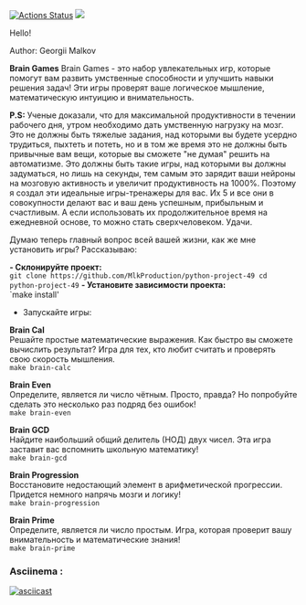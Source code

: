 [![Actions Status](https://github.com/MlkProduction/python-project-49/actions/workflows/hexlet-check.yml/badge.svg)](https://github.com/MlkProduction/python-project-49/actions)
<a href="https://codeclimate.com/github/MlkProduction/python-project-49/maintainability"><img src="https://api.codeclimate.com/v1/badges/e2dfd2f4c01f3673c4b8/maintainability" /></a>

Hello!

Author: Georgii Malkov

**Brain Games**
Brain Games -  это набор увлекательных игр, которые помогут вам развить умственные способности и улучшить навыки решения задач! Эти игры проверят ваше логическое мышление, математическую интуицию и внимательность. 


**P.S:** Ученые доказали, что для максимальной продуктивности в течении рабочего дня, утром необходимо дать умственную нагрузку на мозг.
Это не должны быть тяжелые задания, над которыми вы будете усердно трудиться, пыхтеть и потеть, но и в том же время это не должны быть привычные вам вещи, которые вы сможете "не думая" решить на автоматизме.
Это должны быть такие игры, над которыми вы должны задуматься, но лишь на секунды,  тем самым это зарядит ваши нейроны на мозговую активность и увеличит продуктивность на 1000%.
Поэтому я создал эти идеальные игры-тренажеры для вас. Их 5 и все они в совокупности делают вас и ваш день успешным, прибыльным и счастливым.
А если использовать их продолжительное время на ежедневной основе, то можно стать сверхчеловеком. Удачи. 

Думаю теперь главный вопрос всей вашей жизни, как же мне установить игры? Рассказываю:

**- Склонируйте проект:**  
`git clone https://github.com/MlkProduction/python-project-49
 cd python-project-49`
**- Установите зависимости проекта:**  
`make install'
- Запускайте игры:

**Brain Cal**  
Решайте простые математические выражения. Как быстро вы сможете вычислить результат? Игра для тех, кто любит считать и проверять свою скорость мышления.  
`make brain-calc`

**Brain Even**  
Определите, является ли число чётным. Просто, правда? Но попробуйте сделать это несколько раз подряд без ошибок!  
`make brain-even`

**Brain GCD**  
Найдите наибольший общий делитель (НОД) двух чисел. Эта игра заставит вас вспомнить школьную математику!  
`make brain-gcd`

**Brain Progression**  
Восстановите недостающий элемент в арифметической прогрессии. Придется немного напрячь мозги и логику!  
`make brain-progression`

**Brain Prime**  
Определите, является ли число простым. Игра, которая проверит вашу внимательность и математические знания!  
`make brain-prime`

### Asciinema :
[![asciicast](https://asciinema.org/a/o3KoyWVSGYDTuyFPoZ7QQogD4.svg)](https://asciinema.org/a/o3KoyWVSGYDTuyFPoZ7QQogD4)
